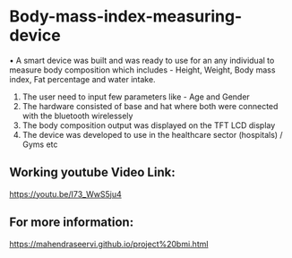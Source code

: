 # Body-mass-index-measuring-device

• A smart device was built and was ready to use for an any individual to measure body composition which includes - Height, Weight, Body mass index, Fat percentage and water intake.

1. The user need to input few parameters like - Age and Gender
2. The hardware consisted of base and hat where both were connected with the bluetooth wirelessely
3. The body composition output was displayed on the TFT LCD display
4. The device was developed to use in the healthcare sector (hospitals) / Gyms etc

## Working youtube Video Link:
https://youtu.be/I73_WwS5ju4

## For more information:
https://mahendraseervi.github.io/project%20bmi.html
